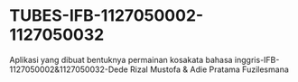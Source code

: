 TUBES-IFB-1127050002-1127050032
===============================

Aplikasi yang dibuat bentuknya permainan kosakata bahasa inggris-IFB-1127050002&amp;1127050032-Dede Rizal Mustofa &amp; Adie Pratama Fuzilesmana  
